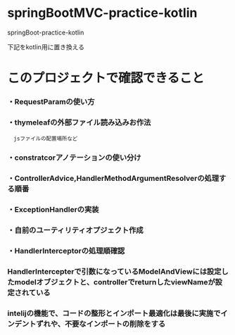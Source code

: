 # springBootMVC-practice-kotlin
springBoot-practice-kotlin

下記をkotlin用に置き換える
#  このプロジェクトで確認できること

### ・RequestParamの使い方
### ・thymeleafの外部ファイル読み込みお作法
      jsファイルの配置場所など
### ・constratcorアノテーションの使い分け
### ・ControllerAdvice,HandlerMethodArgumentResolverの処理する順番
### ・ExceptionHandlerの実装
### ・自前のユーティリティオプジェクト作成
### ・HandlerInterceptorの処理順確認
### HandlerIntercepterで引数になっているModelAndViewには設定したmodelオブジェクトと、controllerでreturnしたviewNameが設定されている
### intelijの機能で、コードの整形とインポート最適化は最後に実施でインデントずれや、不要なインポートの削除をする